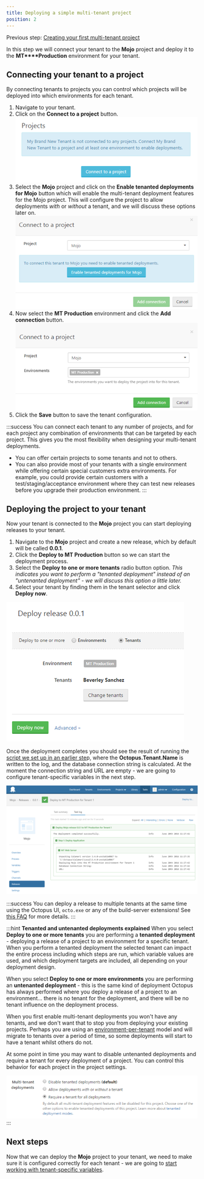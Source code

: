 ```yaml
---
title: Deploying a simple multi-tenant project
position: 2
---
```



Previous step: [Creating your first multi-tenant project](/docs/home/guides/multi-tenant-deployments/multi-tenant-deployment-guide/creating-your-first-multi-tenant-project.md)


In this step we will connect your tenant to the **Mojo** project and deploy it to the **MT****Production** environment for your tenant.

## Connecting your tenant to a project


By connecting tenants to projects you can control which projects will be deployed into which environments for each tenant.

1. Navigate to your tenant.
2. Click on the **Connect to a project** button.
![](/docs/images/5669221/5865688.png?effects=drop-shadow)
3. Select the **Mojo** project and click on the **Enable tenanted deployments for Mojo** button which will enable the multi-tenant deployment features for the Mojo project. This will configure the project to allow deployments *with* or *without* a tenant, and we will discuss these options later on.
![](/docs/images/5669221/5865689.png?effects=drop-shadow)
4. Now select the **MT Production** environment and click the **Add connection** button.
![](/docs/images/5669221/5865557.png?effects=drop-shadow)
5. Click the **Save** button to save the tenant configuration.





:::success
You can connect each tenant to any number of projects, and for each project any combination of environments that can be targeted by each project. This gives you the most flexibility when designing your multi-tenant deployments.

- You can offer certain projects to some tenants and not to others.
- You can also provide most of your tenants with a single environment while offering certain special customers extra environments. For example, you could provide certain customers with a test/staging/acceptance environment where they can test new releases before you upgrade their production environment.
:::

## Deploying the project to your tenant


Now your tenant is connected to the **Mojo** project you can start deploying releases to your tenant.

1. Navigate to the **Mojo** project and create a new release, which by default will be called **0.0.1**.
2. Click the **Deploy to MT Production** button so we can start the deployment process.
3. Select the **Deploy to one or more tenants** radio button option. *This indicates you want to perform a "tenanted deployment" instead of an "untenanted deployment" - we will discuss this option a little later.*
4. Select your tenant by finding them in the tenant selector and click **Deploy now**.



![](/docs/images/5669221/5865649.png?effects=drop-shadow)


Once the deployment completes you should see the result of running the [script we set up in an earlier ste](/docs/home/guides/multi-tenant-deployments/multi-tenant-deployment-guide/creating-your-first-multi-tenant-project.md)p, where the **Octopus.Tenant.Name** is written to the log, and the database connection string is calculated. At the moment the connection string and URL are empty - we are going to configure tenant-specific variables in the next step.


![](/docs/images/5669221/5865596.png)

:::success
You can deploy a release to multiple tenants at the same time using the Octopus UI, `octo.exe` or any of the build-server extensions! See [this FAQ](/docs/home/guides/multi-tenant-deployments/multi-tenant-deployments-faq.md) for more details.
:::

:::hint
**Tenanted and untenanted deployments explained**
When you select **Deploy to one or more tenants** you are performing a **tenanted deployment** - deploying a release of a project to an environment for a specific tenant. When you perform a tenanted deployment the selected tenant can impact the entire process including which steps are run, which variable values are used, and which deployment targets are included, all depending on your deployment design.


When you select **Deploy to one or more environments** you are performing an **untenanted deployment** - this is the same kind of deployment Octopus has always performed where you deploy a release of a project to an environment... there is no tenant for the deployment, and there will be no tenant influence on the deployment process.


When you first enable multi-tenant deployments you won't have any tenants, and we don't want that to stop you from deploying your existing projects. Perhaps you are using an [environment-per-tenant](/docs/home/guides/multi-tenant-deployments/multi-tenant-deployments-prior-to-octopus-3.4.md) model and will migrate to tenants over a period of time, so some deployments will start to have a tenant whilst others do not.


At some point in time you may want to disable untenanted deployments and require a tenant for every deployment of a project. You can control this behavior for each project in the project settings.


![](/docs/images/5669221/5865690.png)
:::

## Next steps


Now that we can deploy the **Mojo** project to your tenant, we need to make sure it is configured correctly for each tenant - we are going to [start working with tenant-specific variables](/docs/home/guides/multi-tenant-deployments/multi-tenant-deployment-guide/working-with-tenant-specific-variables.md).
